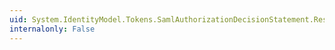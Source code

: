 ```yaml
---
uid: System.IdentityModel.Tokens.SamlAuthorizationDecisionStatement.Resource
internalonly: False
---
```

